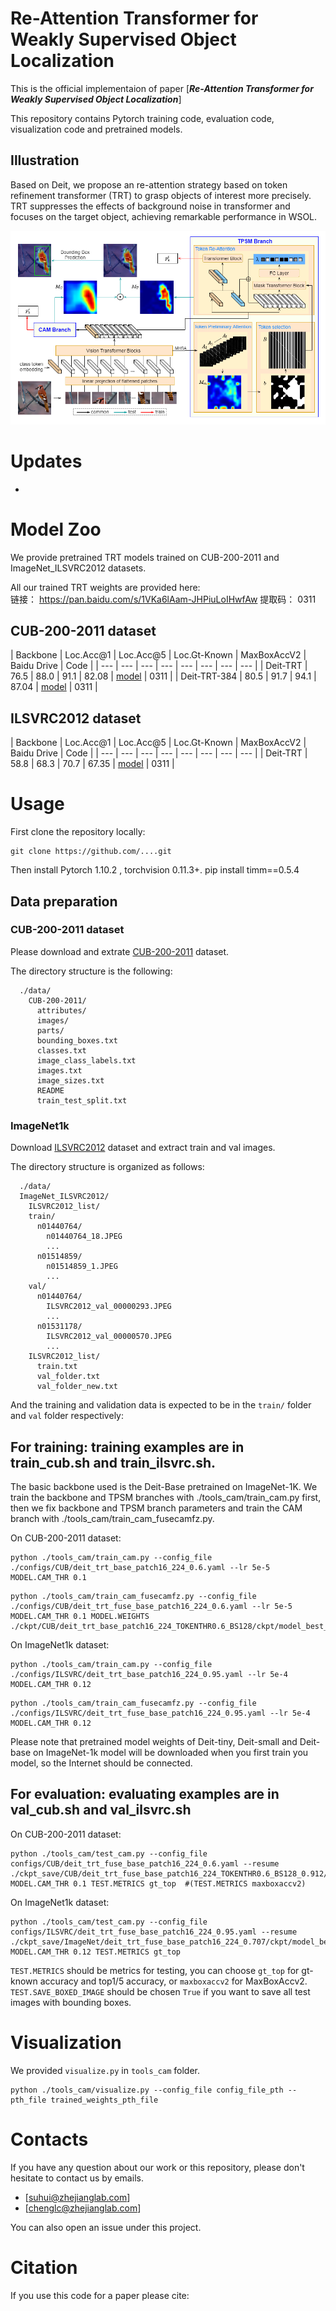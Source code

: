 # Re-Attention Transformer for Weakly Supervised Object Localization
This is the official implementaion of paper [***Re-Attention Transformer for Weakly Supervised Object Localization***]

This repository contains Pytorch training code, evaluation code, visualization code and pretrained models.

## Illustration
Based on Deit, we propose an re-attention strategy based on token refinement transformer
(TRT) to grasp objects of interest more precisely. TRT suppresses the effects of background noise
in transformer and focuses on the target object, achieving remarkable performance in WSOL.


![TRT](./figures/framework.png)

# Updates
- 

# Model Zoo

We provide pretrained TRT models trained on CUB-200-2011 and ImageNet_ILSVRC2012 datasets.

All our trained TRT weights are provided here:  
链接：    https://pan.baidu.com/s/1VKa6lAam-JHPiuLoIHwfAw 
提取码：  0311 

## CUB-200-2011 dataset

| Backbone | Loc.Acc@1 | Loc.Acc@5 | Loc.Gt-Known | MaxBoxAccV2 | Baidu Drive | Code |
| --- | --- | --- | --- | --- | --- | --- | --- |
|  Deit-TRT   |   76.5   |   88.0  |  91.1  |   82.08  |  [model](https://pan.baidu.com/s/1eHcU3UnGW8k7lyCcHMWwSg)  | 0311  |
|  Deit-TRT-384   |   80.5   |  91.7   |  94.1  |  87.04  |   [model](https://pan.baidu.com/s/1TnKfXrD_f-IAMGfxGUDARA)  | 0311  |


## ILSVRC2012 dataset

| Backbone | Loc.Acc@1 | Loc.Acc@5 | Loc.Gt-Known | MaxBoxAccV2 | Baidu Drive | Code |
| --- | --- | --- | --- | --- | --- | --- | --- |
|  Deit-TRT   |   58.8   |  68.3   |  70.7  |  67.35   |   [model](https://pan.baidu.com/s/19QfTJE0w2zjdYXc7718JHg)  | 0311  |


# Usage

First clone the repository locally:
```
git clone https://github.com/....git
```
Then install Pytorch 1.10.2 , torchvision 0.11.3+.
pip install timm==0.5.4

## Data preparation

### CUB-200-2011 dataset

Please download and extrate [CUB-200-2011](http://www.vision.caltech.edu/visipedia/CUB-200-2011.html) dataset. 

The directory structure is the following:

```
  ./data/
    CUB-200-2011/
      attributes/
      images/
      parts/
      bounding_boxes.txt
      classes.txt
      image_class_labels.txt
      images.txt
      image_sizes.txt
      README
      train_test_split.txt
```

### ImageNet1k

Download [ILSVRC2012](http://image-net.org/) dataset and  extract train and val images.

The directory structure is organized as follows: 

```
  ./data/
  ImageNet_ILSVRC2012/
    ILSVRC2012_list/
    train/
      n01440764/
        n01440764_18.JPEG
        ...
      n01514859/
        n01514859_1.JPEG
        ...
    val/
      n01440764/
        ILSVRC2012_val_00000293.JPEG
        ...
      n01531178/
        ILSVRC2012_val_00000570.JPEG
        ...
    ILSVRC2012_list/
      train.txt
      val_folder.txt
      val_folder_new.txt
```

And the training and validation data is expected to be in the `train/` folder and `val` folder respectively:

## For training: training examples are in train_cub.sh and train_ilsvrc.sh.
The basic backbone used is the Deit-Base pretrained on ImageNet-1K. We train the backbone and TPSM branches with ./tools_cam/train_cam.py first, then we fix backbone and TPSM branch parameters and train the CAM branch with ./tools_cam/train_cam_fusecamfz.py. 

On CUB-200-2011 dataset:
```
python ./tools_cam/train_cam.py --config_file ./configs/CUB/deit_trt_base_patch16_224_0.6.yaml --lr 5e-5 MODEL.CAM_THR 0.1
```
```
python ./tools_cam/train_cam_fusecamfz.py --config_file ./configs/CUB/deit_trt_fuse_base_patch16_224_0.6.yaml --lr 5e-5 MODEL.CAM_THR 0.1 MODEL.WEIGHTS ./ckpt/CUB/deit_trt_base_patch16_224_TOKENTHR0.6_BS128/ckpt/model_best_top1_loc.pth
```


On ImageNet1k dataset:
```
python ./tools_cam/train_cam.py --config_file ./configs/ILSVRC/deit_trt_base_patch16_224_0.95.yaml --lr 5e-4 MODEL.CAM_THR 0.12
```
```
python ./tools_cam/train_cam_fusecamfz.py --config_file ./configs/ILSVRC/deit_trt_fuse_base_patch16_224_0.95.yaml --lr 5e-4 MODEL.CAM_THR 0.12

```
Please note that pretrained model weights of Deit-tiny, Deit-small and Deit-base on ImageNet-1k model will be downloaded when you first train you model, so the Internet should be connected. 

## For evaluation:  evaluating examples are in val_cub.sh and val_ilsvrc.sh
On CUB-200-2011 dataset:
```
python ./tools_cam/test_cam.py --config_file configs/CUB/deit_trt_fuse_base_patch16_224_0.6.yaml --resume ./ckpt_save/CUB/deit_trt_fuse_base_patch16_224_TOKENTHR0.6_BS128_0.912/ckpt/model_best_top1_loc.pth MODEL.CAM_THR 0.1 TEST.METRICS gt_top  #(TEST.METRICS maxboxaccv2)
```
On ImageNet1k dataset:
```
python ./tools_cam/test_cam.py --config_file configs/ILSVRC/deit_trt_fuse_base_patch16_224_0.95.yaml --resume ./ckpt_save/ImageNet/deit_trt_fuse_base_patch16_224_0.707/ckpt/model_best_top1_loc.pth MODEL.CAM_THR 0.12 TEST.METRICS gt_top
```

`TEST.METRICS` should be metrics for testing, you can choose `gt_top` for gt-known accuracy and top1/5 accuracy, or `maxboxaccv2` for MaxBoxAccv2.
`TEST.SAVE_BOXED_IMAGE` should be chosen `True` if you want to save all test images with bounding boxes. 


# Visualization
We provided `visualize.py` in `tools_cam` folder.
```
python ./tools_cam/visualize.py --config_file config_file_pth --pth_file trained_weights_pth_file
```


# Contacts
If you have any question about our work or this repository, please don't hesitate to contact us by emails.
- [suhui@zhejianglab.com]
- [chenglc@zhejianglab.com]

You can also open an issue under this project.

# Citation
If you use this code for a paper please cite:

```

```
